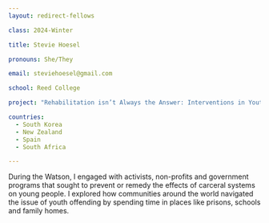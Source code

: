 ```yaml
---
layout: redirect-fellows

class: 2024-Winter

title: Stevie Hoesel

pronouns: She/They

email: steviehoesel@gmail.com

school: Reed College

project: "Rehabilitation isn’t Always the Answer: Interventions in Youth Incarceration"

countries:
  - South Korea
  - New Zealand
  - Spain
  - South Africa

---
```


During the Watson, I engaged with activists, non-profits and government programs that sought to prevent or remedy the effects of carceral systems on young people. I explored how communities around the world navigated the issue of youth offending by spending time in places like prisons, schools and family homes.
